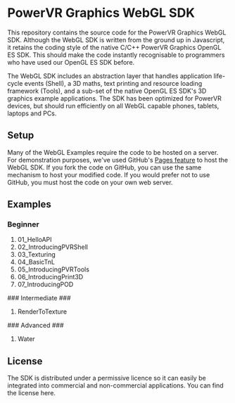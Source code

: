 # PowerVR Graphics WebGL SDK #
This repository contains the source code for the PowerVR Graphics WebGL SDK. Although the WebGL SDK is written from the ground up in Javascript, it retains the coding style of the native C/C++ PowerVR Graphics OpenGL ES SDK. This should make the code instantly recognisable to programmers who have used our OpenGL ES SDK before.

The WebGL SDK includes an abstraction layer that handles application life-cycle events (Shell), a 3D maths, text printing and resource loading framework (Tools), and a sub-set of the native OpenGL ES SDK's 3D graphics example applications. The SDK has been optimized for PowerVR devices, but should run efficiently on all WebGL capable phones, tablets, laptops and PCs.  

## Setup ##
Many of the WebGL Examples require the code to be hosted on a server. For demonstration purposes, we've used GitHub's [Pages feature](https://pages.github.com/) to host the WebGL SDK. If you fork the code on GitHub, you can use the same mechanism to host your modified code. If you would prefer not to use GitHub, you must host the code on your own web server.

## Examples ##
### Beginner ###
<ol>
<li>01_HelloAPI</li>
<li>02_IntroducingPVRShell</li>
<li>03_Texturing</li>
<li>04_BasicTnL</li>
<li>05_IntroducingPVRTools</li>
<li>06_IntroducingPrint3D</li>
<li>07_IntroducingPOD</li>
</ol>
### Intermediate ###
<ol>
<li>RenderToTexture</li>
</ol>
### Advanced ###
<ol>
<li>Water</li>
</ol>

## License ##
The SDK is distributed under a permissive licence so it can easily be integrated into commercial and non-commercial applications. You can find the license here.